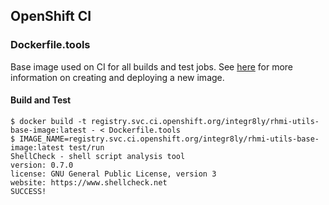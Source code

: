 ## OpenShift CI

### Dockerfile.tools

Base image used on CI for all builds and test jobs. See [here](https://github.com/integr8ly/ci-cd/blob/master/openshift-ci/README.md) for more information on creating and deploying a new image.

#### Build and Test

```
$ docker build -t registry.svc.ci.openshift.org/integr8ly/rhmi-utils-base-image:latest - < Dockerfile.tools
$ IMAGE_NAME=registry.svc.ci.openshift.org/integr8ly/rhmi-utils-base-image:latest test/run
ShellCheck - shell script analysis tool
version: 0.7.0
license: GNU General Public License, version 3
website: https://www.shellcheck.net
SUCCESS!
```